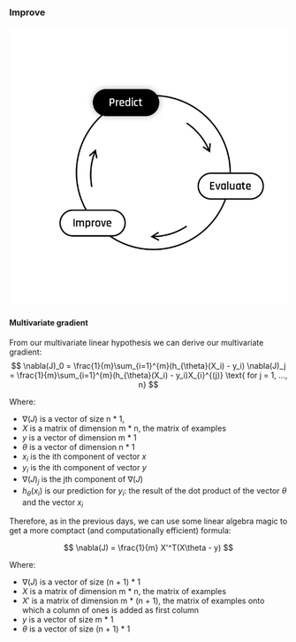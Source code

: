 ### Improve 

<img src="day00/assets/Predict.png" />  

#### Multivariate gradient

From our multivariate linear hypothesis we can derive our multivariate gradient:  
$$
\nabla(J)_0 = \frac{1}{m}\sum_{i=1}^{m}(h_{\theta}(X_i) - y_i)
\nabla(J)_j = \frac{1}{m}\sum_{i=1}^{m}(h_{\theta}(X_i) - y_i)X_{i}^{(j)} \text{ for j = 1, ..., n}
$$

Where:  
- $\nabla(J)$ is a vector of size n * 1,
- $X$ is a matrix of dimension m * n, the matrix of examples
- $y$ is a vector of dimension m * 1
- $\theta$ is a vector of dimension n * 1
- $x_i$ is the ith component of vector $x$
- $y_i$ is the ith component of vector $y$
- $\nabla(J)_j$ is the jth component of $\nabla(J)$
- $h_{\theta}(x_i)$ is our prediction for $y_i$: the result of the dot product of the vector $\theta$ and the vector $x_i$  

Therefore, as in the previous days, we can use some linear algebra magic to get a more comptact (and computationally efficient) formula: 

$$
\nabla(J) = \frac{1}{m} X'^T(X\theta - y)
$$  

Where:  
- $\nabla(J)$ is a vector of size (n + 1) * 1
- $X$ is a matrix of dimension m * n, the matrix of examples
- $X'$ is a matrix of dimension m * (n + 1), the matrix of examples onto which a column of ones is added as first column
- $y$ is a vector of size m * 1
- $\theta$ is a vector of size (n + 1) * 1 